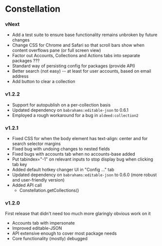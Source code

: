 Constellation
=============

### vNext

- Add a test suite to ensure base functionality remains unbroken by future changes
- Change CSS for Chrome and Safari so that scroll bars show when content overflows pane (or full screen view)
- Factor out Accounts, Collections and Actions tabs into separate packages ???
- Standard way of persisting config for packages (provide API)
- Better search (not easy) -- at least for user accounts, based on email address
- Add button to clear a collection

### v1.2.2

- Support for autopublish on a per-collection basis
- Updated dependency on `babrahams:editable-json` to 0.6.1
- Employed a rough workaround for a bug in `aldeed:collection2`

### v1.2.1

- Fixed CSS for when the body element has text-align: center and for search selector margins
- Fixed bug with undoing changes to nested fields
- Fixed bugs with accounts tab when no accounts-base added
- Put tabindex="-1" on relevant inputs to stop display bug when clicking tab key
- Added default hotkey changer UI in "Config ..." tab
- Updated dependency on `babrahams:editable-json` to 0.6.0 (more robust and user-friendly version)
- Added API call
  - Constellation.getCollections()

### v1.2.0

First release that didn't need too much more glaringly obvious work on it

- Accounts tab with impersonate
- Improved editable-JSON
- API extensive enough to cover most package needs
- Core functionality (mostly) debugged